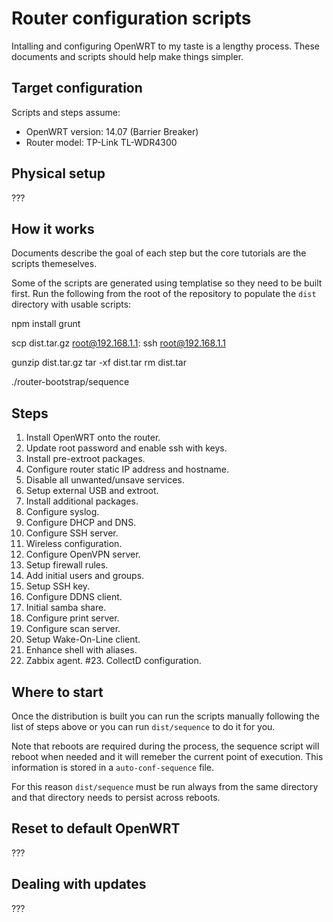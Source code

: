 Router configuration scripts
============================
Intalling and configuring OpenWRT to my taste is a lengthy process.
These documents and scripts should help make things simpler.


Target configuration
--------------------
Scripts and steps assume:

  * OpenWRT version: 14.07 (Barrier Breaker)
  * Router model:    TP-Link TL-WDR4300


Physical setup
--------------
???


How it works
------------
Documents describe the goal of each step but the core
tutorials are the scripts themeselves.

Some of the scripts are generated using templatise so
they need to be built first.
Run the following from the root of the repository to populate the
`dist` directory with usable scripts:

  npm install
  grunt

  scp dist.tar.gz root@192.168.1.1:
  ssh root@192.168.1.1

  gunzip dist.tar.gz
  tar -xf dist.tar
  rm dist.tar

  ./router-bootstrap/sequence


Steps
-----
   1. Install OpenWRT onto the router.
   2. Update root password and enable ssh with keys.
   3. Install pre-extroot packages.
   4. Configure router static IP address and hostname.
   5. Disable all unwanted/unsave services.
   6. Setup external USB and extroot.
   7. Install additional packages.
   8. Configure syslog.
   9. Configure DHCP and DNS.
  10. Configure SSH server.
  11. Wireless configuration.
  12. Configure OpenVPN server.
  13. Setup firewall rules.
  14. Add initial users and groups.
  15. Setup SSH key.
  16. Configure DDNS client.
  17. Initial samba share.
  18. Configure print server.
  19. Configure scan server.
  20. Setup Wake-On-Line client.
  21. Enhance shell with aliases.
  22. Zabbix agent.
  #23. CollectD configuration.


Where to start
--------------
Once the distribution is built you can run the scripts manually following the
list of steps above or you can run `dist/sequence` to do it for you.

Note that reboots are required during the process, the sequence script
will reboot when needed and it will remeber the current point of execution.
This information is stored in a `auto-conf-sequence` file.

For this reason `dist/sequence` must be run always from the same directory
and that directory needs to persist across reboots.


Reset to default OpenWRT
------------------------
???


Dealing with updates
--------------------
???

